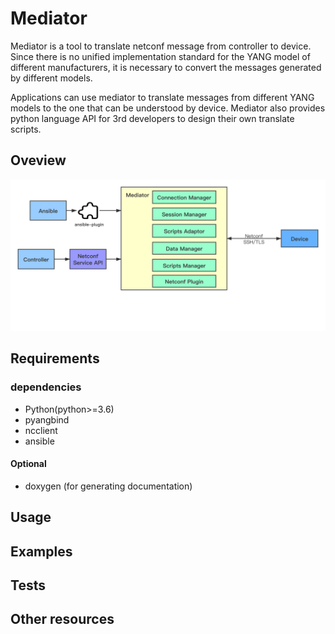 # Mediator

Mediator is a tool to translate netconf message from controller to device. Since there is no unified implementation standard for the YANG model of different manufacturers, it is necessary to convert the messages generated by different models.

Applications can use mediator to translate messages from different YANG models to the one that can be understood by device. Mediator also provides python language API for 3rd developers to design their own translate scripts.

## Oveview
![](https://github.com/qiangzhang0925/images/raw/master/img/logical-overview%20(1).png)

## Requirements
### dependencies
- Python(python>=3.6)
- pyangbind
- ncclient
- ansible

####  Optional
- doxygen (for generating documentation)

##  Usage


## Examples


## Tests


## Other resources
